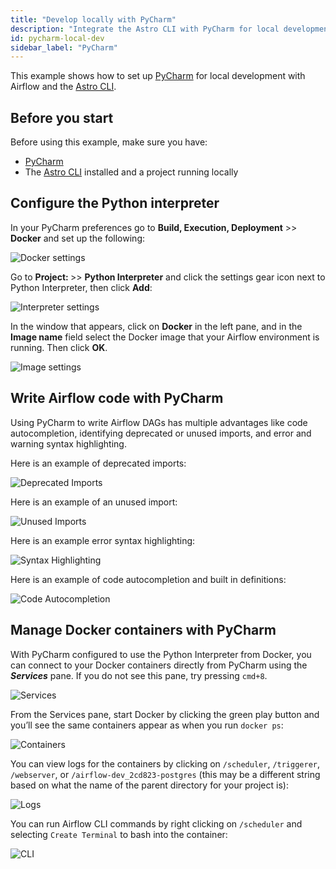 ```yaml
---
title: "Develop locally with PyCharm"
description: "Integrate the Astro CLI with PyCharm for local development."
id: pycharm-local-dev
sidebar_label: "PyCharm"
---
```


This example shows how to set up [PyCharm]((https://www.jetbrains.com/pycharm/)) for local development with Airflow and the [Astro CLI](https://docs.astronomer.io/astro/cli/overview).

## Before you start

Before using this example, make sure you have:

- [PyCharm](https://www.jetbrains.com/pycharm/)
- The [Astro CLI](https://docs.astronomer.io/astro/cli/install-cli) installed and a project running locally

## Configure the Python interpreter

In your PyCharm preferences go to **Build, Execution, Deployment** >> **Docker** and set up the following:

![Docker settings](/img/examples/pycharm_local_dev_docker_settings.png)

Go to **Project: <your-project-name>** >> **Python Interpreter** and click the settings gear icon next to Python Interpreter, then click **Add**:

![Interpreter settings](/img/examples/pycharm_local_dev_interpreter.png)

In the window that appears, click on **Docker** in the left pane, and in the **Image name** field select the Docker image that your Airflow environment is running. Then click **OK**.

![Image settings](/img/examples/pycharm_local_dev_docker_image.png)

## Write Airflow code with PyCharm

Using PyCharm to write Airflow DAGs has multiple advantages like code autocompletion, identifying deprecated or unused imports, and error and warning syntax highlighting.

Here is an example of deprecated imports:

![Deprecated Imports](/img/examples/pycharm_local_dev_deprecated_import.png)

Here is an example of an unused import:

![Unused Imports](/img/examples/pycharm_local_dev_unused_import.png)

Here is an example error syntax highlighting:

![Syntax Highlighting](/img/examples/pycharm_local_dev_syntax_highlighting.png)

Here is an example of code autocompletion and built in definitions:

![Code Autocompletion](/img/examples/pycharm_local_dev_autocomplete.png)

## Manage Docker containers with PyCharm

With PyCharm configured to use the Python Interpreter from Docker, you can connect to your Docker containers directly from PyCharm using the ***Services*** pane. If you do not see this pane, try pressing `cmd+8`.

![Services](/img/examples/pycharm_local_dev_docker_services.png)

From the Services pane, start Docker by clicking the green play button and you’ll see the same containers appear as when you run `docker ps`:

![Containers](/img/examples/pycharm_local_dev_docker_containers.png)

You can view logs for the containers by clicking on `/scheduler`, `/triggerer`, `/webserver`, or `/airflow-dev_2cd823-postgres` (this may be a different string based on what the name of the parent directory for your project is):

![Logs](/img/examples/pycharm_local_dev_docker_logs.png)

You can run Airflow CLI commands by right clicking on `/scheduler` and selecting `Create Terminal` to bash into the container:

![CLI](/img/examples/pycharm_local_dev_docker_cli.png)
